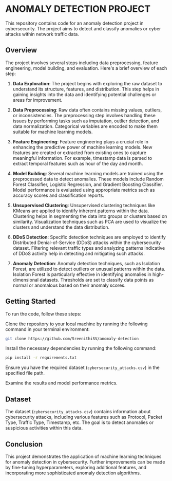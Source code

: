 
# ANOMALY DETECTION PROJECT

This repository contains code for an anomaly detection project in cybersecurity. The project aims to detect and classify anomalies or cyber attacks within network traffic data.

## Overview

The project involves several steps including data preprocessing, feature engineering, model building, and evaluation. Here's a brief overview of each step:

1. **Data Exploration**: The project begins with exploring the raw dataset to understand its structure, features, and distribution. This step helps in gaining insights into the data and identifying potential challenges or areas for improvement.

2. **Data Preprocessing**: Raw data often contains missing values, outliers, or inconsistencies. The preprocessing step involves handling these issues by performing tasks such as imputation, outlier detection, and data normalization. Categorical variables are encoded to make them suitable for machine learning models.

3. **Feature Engineering**: Feature engineering plays a crucial role in enhancing the predictive power of machine learning models. New features are created or extracted from existing ones to capture meaningful information. For example, timestamp data is parsed to extract temporal features such as hour of the day and month.

4. **Model Building**: Several machine learning models are trained using the preprocessed data to detect anomalies. These models include Random Forest Classifier, Logistic Regression, and Gradient Boosting Classifier. Model performance is evaluated using appropriate metrics such as accuracy scores and classification reports.

5. **Unsupervised Clustering**: Unsupervised clustering techniques like KMeans are applied to identify inherent patterns within the data. Clustering helps in segmenting the data into groups or clusters based on similarity. Visualization techniques such as PCA are used to visualize the clusters and understand the data distribution.

6. **DDoS Detection**: Specific detection techniques are employed to identify Distributed Denial-of-Service (DDoS) attacks within the cybersecurity dataset. Filtering relevant traffic types and analyzing patterns indicative of DDoS activity help in detecting and mitigating such attacks.

7. **Anomaly Detection**: Anomaly detection techniques, such as Isolation Forest, are utilized to detect outliers or unusual patterns within the data. Isolation Forest is particularly effective in identifying anomalies in high-dimensional datasets. Thresholds are set to classify data points as normal or anomalous based on their anomaly scores.

## Getting Started

To run the code, follow these steps:

Clone the repository to your local machine by running the following command in your terminal environment:

```bash
git clone https://github.com/SreenithiSV/anomaly-detection
```

Install the necessary dependencies by running the following command: 

```bash
pip install -r requirements.txt
```

Ensure you have the required dataset (`cybersecurity_attacks.csv`) in the specified file path.

Examine the results and model performance metrics.

## Dataset

The dataset (`cybersecurity_attacks.csv`) contains information about cybersecurity attacks, including various features such as Protocol, Packet Type, Traffic Type, Timestamp, etc. The goal is to detect anomalies or suspicious activities within this data.

## Conclusion

This project demonstrates the application of machine learning techniques for anomaly detection in cybersecurity. Further improvements can be made by fine-tuning hyperparameters, exploring additional features, and incorporating more sophisticated anomaly detection algorithms.
